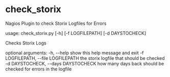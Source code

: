 # check_storix
Nagios Plugin to check Storix Logfiles for Errors

usage: check_storix.py [-h] [-f LOGFILEPATH] [-d DAYSTOCHECK]

Checks Storix Logs

optional arguments:
  -h, --help            show this help message and exit
  -f LOGFILEPATH, --file LOGFILEPATH
                        the storix logfile that should be checked
  -d DAYSTOCHECK, --days DAYSTOCHECK
                        how many days back should be checked for errors in the
                        logfile

